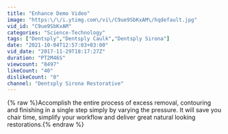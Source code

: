 ```yaml
---
title: "Enhance Demo Video"
image: "https:\/\/i.ytimg.com\/vi\/C9ue9SbKxAM\/hqdefault.jpg"
vid_id: "C9ue9SbKxAM"
categories: "Science-Technology"
tags: ["Dentsply","Dentsply Caulk","Dentsply Sirona"]
date: "2021-10-04T12:57:03+03:00"
vid_date: "2017-11-29T18:17:27Z"
duration: "PT2M46S"
viewcount: "8497"
likeCount: "40"
dislikeCount: "0"
channel: "Dentsply Sirona Restorative"
---
```

{% raw %}Accomplish the entire process of excess removal, contouring and finishing in a single step simply by varying the pressure. It will save you chair time, simplify your workflow and deliver great natural looking restorations.{% endraw %}
